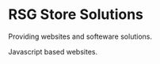 <h1>RSG Store Solutions</h1>
<p>Providing websites and softeware solutions.</p>
<p>Javascript based websites. </p>
